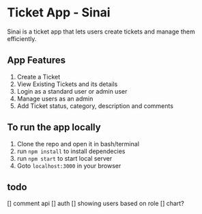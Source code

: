 # Ticket App - Sinai

Sinai is a ticket app that lets users create tickets and manage them efficiently.

## App Features
1. Create a Ticket
2. View Existing Tickets and its details
3. Login as a standard user or admin user
4. Manage users as an admin
5. Add Ticket status, category, description and comments

## To run the app locally
1. Clone the repo and open it in bash/terminal
2. run `npm install` to install dependecies
3. run `npm start` to start local server
4. Goto `localhost:3000` in your browser

## todo
[] comment api
[] auth
[] showing users based on role
[] chart? 
